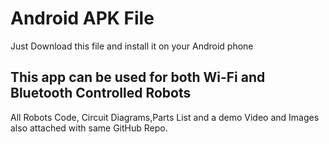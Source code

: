 # Android APK File

Just Download this file and install it on your Android phone

## This app can be used for both Wi-Fi and Bluetooth Controlled Robots
All Robots Code, Circuit Diagrams,Parts List and a demo Video and Images also attached with same GitHub Repo.
